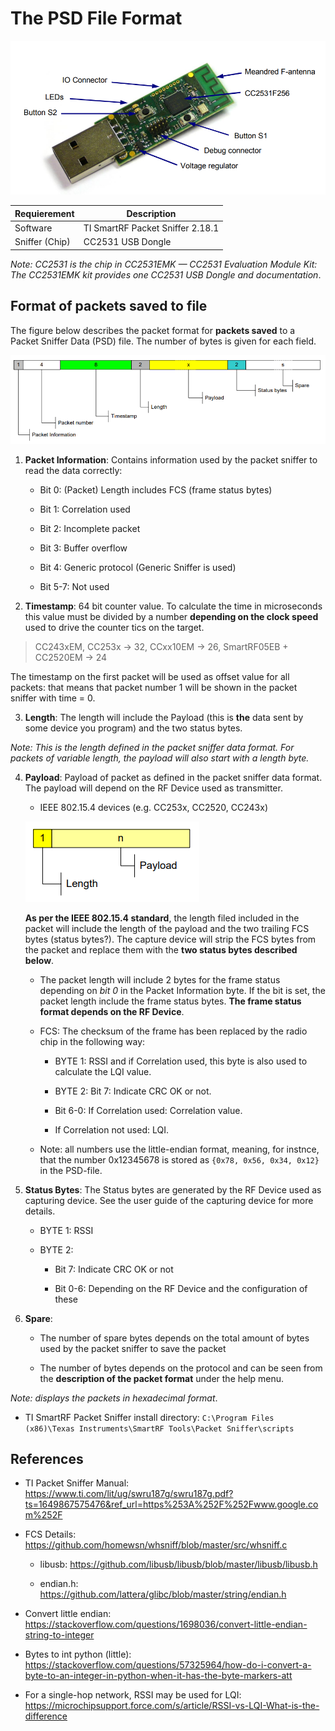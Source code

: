 # The PSD File Format

![img](3.PNG)

| Requierement | Description |
| --- | --- |
| Software | TI SmartRF Packet Sniffer 2.18.1 |
| Sniffer (Chip) | CC2531 USB Dongle |

*Note: CC2531 is the chip in CC2531EMK — CC2531 Evaluation Module Kit: The CC2531EMK kit provides one CC2531 USB Dongle and documentation*.

## Format of packets saved to file

The figure below describes the packet format for **packets saved** to a Packet Sniffer Data (PSD) file. The number of bytes is given for each field.

![img](1.PNG)

1. **Packet Information**: Contains information used by the packet sniffer to read the data correctly:

    - Bit 0: (Packet) Length includes FCS (frame status bytes)

    - Bit 1: Correlation used

    - Bit 2: Incomplete packet

    - Bit 3: Buffer overflow

    - Bit 4: Generic protocol (Generic Sniffer is used)

    - Bit 5-7:  Not used

2. **Timestamp**: 64 bit counter value. To calculate the time in microseconds this value must be divided by a number **depending on the clock speed** used to drive the counter tics on the target.

> CC243xEM, CC253x -> 32, CCxx10EM -> 26, SmartRF05EB + CC2520EM -> 24

The timestamp on the first packet will be used as offset value for all packets: that means that packet number 1 will be shown in the packet sniffer with time = 0.

3. **Length**: The length will include the Payload (this is **the** data sent by some device you program) and the two status bytes.

*Note: This is the length defined in the packet sniffer data format. For packets of variable length, the payload will also start with a length byte.*

4. **Payload**: Payload of packet as defined in the packet sniffer data format. The payload will depend on the RF Device used as transmitter.

    - IEEE 802.15.4 devices (e.g. CC253x, CC2520, CC243x)

    ![img](2.PNG)

    **As per the IEEE 802.15.4 standard**, the length filed included in the packet will include the length of the payload and the two trailing FCS bytes (status bytes?).  The capture device will strip the FCS bytes from the packet and replace them with the **two status bytes described below**.

    - The packet length will include 2 bytes for the frame status depending on *bit 0* in the Packet Information byte. If the bit is set, the packet length include the frame status bytes. **The frame status format depends on the RF Device**. 

    - FCS: The checksum of the frame has been replaced by the radio chip in the following way:

        - BYTE 1: RSSI and if Correlation used, this byte is also used to calculate the LQI value.

        - BYTE 2: Bit 7: Indicate CRC OK or not.

        - Bit 6-0: If Correlation used: Correlation value.

        - If Correlation not used: LQI.

    - Note: all numbers use the little-endian format, meaning, for instnce, that the number 0x12345678 is stored as `{0x78, 0x56, 0x34, 0x12}` in the PSD-file.

5. **Status Bytes**: The Status bytes are generated by the RF Device used as capturing device. See the user guide of the capturing device for more details.

    - BYTE 1: RSSI

    - BYTE 2:

        - Bit 7: Indicate CRC OK or not

        - Bit 0-6: Depending on the RF Device and the configuration of these

6. **Spare**: 

    - The number of spare bytes depends on the total amount of bytes used by the packet sniffer to save the packet

    - The number of bytes depends on the protocol and can be seen from the **description of the packet format** under the help menu.

*Note: displays the packets in hexadecimal format*.

- TI SmartRF Packet Sniffer install directory: `C:\Program Files (x86)\Texas Instruments\SmartRF Tools\Packet Sniffer\scripts`

## References

- TI Packet Sniffer Manual: https://www.ti.com/lit/ug/swru187g/swru187g.pdf?ts=1649867575476&ref_url=https%253A%252F%252Fwww.google.com%252F

- FCS Details: https://github.com/homewsn/whsniff/blob/master/src/whsniff.c

    - libusb: https://github.com/libusb/libusb/blob/master/libusb/libusb.h

    - endian.h: https://github.com/lattera/glibc/blob/master/string/endian.h

- Convert little endian: https://stackoverflow.com/questions/1698036/convert-little-endian-string-to-integer

- Bytes to int python (little): https://stackoverflow.com/questions/57325964/how-do-i-convert-a-byte-to-an-integer-in-python-when-it-has-the-byte-markers-att

- For a single-hop network, RSSI may be used for LQI: https://microchipsupport.force.com/s/article/RSSI-vs-LQI-What-is-the-difference

